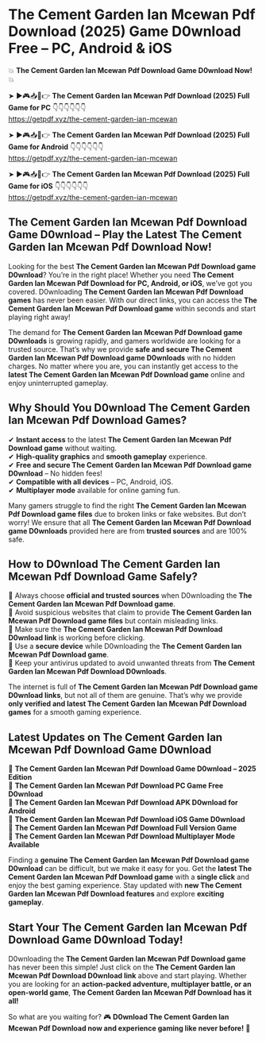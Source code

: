 # The Cement Garden Ian Mcewan Pdf Download (2025) Game D0wnload Free – PC, Android & iOS

💥 **The Cement Garden Ian Mcewan Pdf Download Game D0wnload Now!** 💥  

➤ ►🎮📥📱👉 **The Cement Garden Ian Mcewan Pdf Download (2025) Full Game for PC** 👇👇👇👇👇👇  
https://getpdf.xyz/the-cement-garden-ian-mcewan  

➤ ►🎮📥📱👉 **The Cement Garden Ian Mcewan Pdf Download (2025) Full Game for Android** 👇👇👇👇👇👇  
https://getpdf.xyz/the-cement-garden-ian-mcewan  

➤ ►🎮📥📱👉 **The Cement Garden Ian Mcewan Pdf Download (2025) Full Game for iOS** 👇👇👇👇👇👇  
https://getpdf.xyz/the-cement-garden-ian-mcewan  

## The Cement Garden Ian Mcewan Pdf Download Game D0wnload – Play the Latest The Cement Garden Ian Mcewan Pdf Download Now!

Looking for the best **The Cement Garden Ian Mcewan Pdf Download game D0wnload**? You’re in the right place! Whether you need **The Cement Garden Ian Mcewan Pdf Download for PC, Android, or iOS**, we’ve got you covered. D0wnloading **The Cement Garden Ian Mcewan Pdf Download games** has never been easier. With our direct links, you can access the **The Cement Garden Ian Mcewan Pdf Download game** within seconds and start playing right away!  

The demand for **The Cement Garden Ian Mcewan Pdf Download game D0wnloads** is growing rapidly, and gamers worldwide are looking for a trusted source. That’s why we provide **safe and secure The Cement Garden Ian Mcewan Pdf Download game D0wnloads** with no hidden charges. No matter where you are, you can instantly get access to the **latest The Cement Garden Ian Mcewan Pdf Download game** online and enjoy uninterrupted gameplay.  

## **Why Should You D0wnload The Cement Garden Ian Mcewan Pdf Download Games?**  

✔ **Instant access** to the latest **The Cement Garden Ian Mcewan Pdf Download game** without waiting.  
✔ **High-quality graphics** and **smooth gameplay** experience.  
✔ **Free and secure The Cement Garden Ian Mcewan Pdf Download game D0wnload** – No hidden fees!  
✔ **Compatible with all devices** – PC, Android, iOS.  
✔ **Multiplayer mode** available for online gaming fun.  

Many gamers struggle to find the right **The Cement Garden Ian Mcewan Pdf Download game files** due to broken links or fake websites. But don’t worry! We ensure that all **The Cement Garden Ian Mcewan Pdf Download game D0wnloads** provided here are from **trusted sources** and are 100% safe.  

## **How to D0wnload The Cement Garden Ian Mcewan Pdf Download Game Safely?**  

📌 Always choose **official and trusted sources** when D0wnloading the **The Cement Garden Ian Mcewan Pdf Download game**.  
📌 Avoid suspicious websites that claim to provide **The Cement Garden Ian Mcewan Pdf Download game files** but contain misleading links.  
📌 Make sure the **The Cement Garden Ian Mcewan Pdf Download D0wnload link** is working before clicking.  
📌 Use a **secure device** while D0wnloading the **The Cement Garden Ian Mcewan Pdf Download game**.  
📌 Keep your antivirus updated to avoid unwanted threats from **The Cement Garden Ian Mcewan Pdf Download D0wnloads**.  

The internet is full of **The Cement Garden Ian Mcewan Pdf Download game D0wnload links**, but not all of them are genuine. That’s why we provide **only verified and latest The Cement Garden Ian Mcewan Pdf Download games** for a smooth gaming experience.  

## **Latest Updates on The Cement Garden Ian Mcewan Pdf Download Game D0wnload**  

🔹 **The Cement Garden Ian Mcewan Pdf Download Game D0wnload – 2025 Edition**  
🔹 **The Cement Garden Ian Mcewan Pdf Download PC Game Free D0wnload**  
🔹 **The Cement Garden Ian Mcewan Pdf Download APK D0wnload for Android**  
🔹 **The Cement Garden Ian Mcewan Pdf Download iOS Game D0wnload**  
🔹 **The Cement Garden Ian Mcewan Pdf Download Full Version Game**  
🔹 **The Cement Garden Ian Mcewan Pdf Download Multiplayer Mode Available**  

Finding a **genuine The Cement Garden Ian Mcewan Pdf Download game D0wnload** can be difficult, but we make it easy for you. Get the **latest The Cement Garden Ian Mcewan Pdf Download game** with a **single click** and enjoy the best gaming experience. Stay updated with **new The Cement Garden Ian Mcewan Pdf Download features** and explore **exciting gameplay**.  

## **Start Your The Cement Garden Ian Mcewan Pdf Download Game D0wnload Today!**  

D0wnloading the **The Cement Garden Ian Mcewan Pdf Download game** has never been this simple! Just click on the **The Cement Garden Ian Mcewan Pdf Download D0wnload link** above and start playing. Whether you are looking for an **action-packed adventure, multiplayer battle, or an open-world game**, **The Cement Garden Ian Mcewan Pdf Download has it all!**  

So what are you waiting for? 🎮 **D0wnload The Cement Garden Ian Mcewan Pdf Download now and experience gaming like never before!** 🚀  